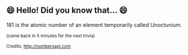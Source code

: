 ## 😄 Hello! Did you know that... 😄
181 is the atomic number of an element temporarily called Unoctunium.

<sup>(come back in 5 minutes for the next trivia)</sup>


<sup>Credits: http://numbersapi.com</sup>
